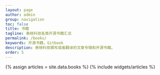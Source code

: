 ```yaml
---
layout: page
author: admin
group: navigation
toc: false
title: 书籍
tagline: 泰晓科技各类开源书籍汇总
permalink: /books/
keywords: 开源书籍，Gitbook
description: 泰晓科技撰写或者翻译的文章专辑和开源书籍。
order: 5
---
```


<section id="home">
  {% assign articles = site.data.books %}
  {% include widgets/articles %}
</section>
